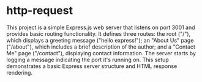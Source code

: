 # http-request
This project is a simple Express.js web server that listens on port 3001 and provides basic routing functionality. It defines three routes: the root ("/"), which displays a greeting message ("hello express!"); an "About Us" page ("/about"), which includes a brief description of the author; and a "Contact Me" page ("/contact"), displaying contact information. The server starts by logging a message indicating the port it's running on. This setup demonstrates a basic Express server structure and HTML response rendering.

